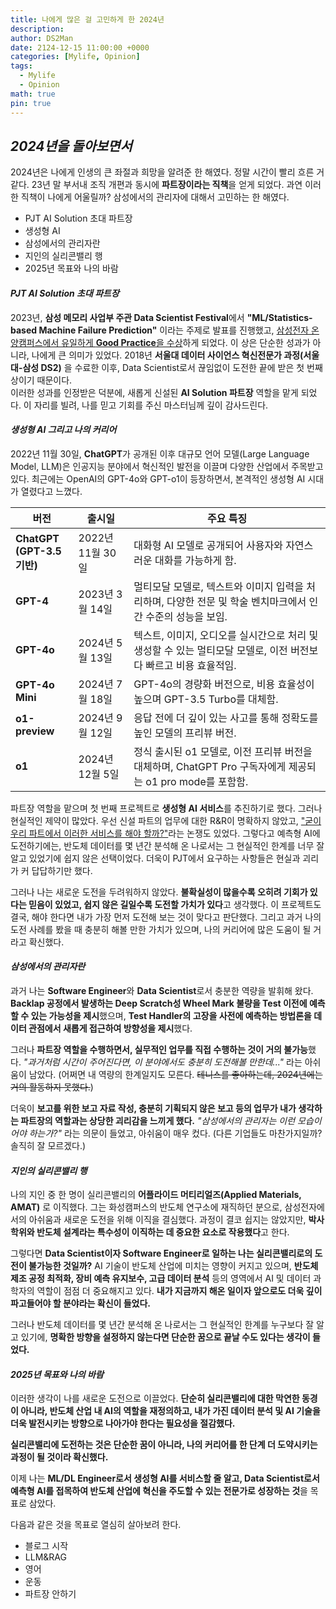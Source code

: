```yaml
---
title: 나에게 많은 걸 고민하게 한 2024년
description: 
author: DS2Man
date: 2124-12-15 11:00:00 +0000
categories: [Mylife, Opinion]
tags:
  - Mylife
  - Opinion
math: true
pin: true
---
```


## *2024년을  돌아보면서*

<!--
https://github.com/Team-Neighborhood/I-want-to-study-Data-Science/wiki/데이터-분야의-직군-소개
-->

2024년은 나에게 인생의 큰 좌절과 희망을 알려준 한 해였다. 정말 시간이 빨리 흐른 거 같다. 23년 말 부서내 조직 개편과 동시에 **파트장이라는 직책**을 얻게 되었다. 과연 이러한 직책이 나에게 어울릴까? 삼성에서의 관리자에 대해서 고민하는 한 해였다.

- PJT AI Solution 초대 파트장
- 생성형 AI
- 삼성에서의 관리자란
- 지인의 실리콘밸리 행
- 2025년 목표와 나의 바람

#### *PJT AI Solution 초대 파트장*

2023년, **삼성 메모리 사업부 주관 Data Scientist Festival**에서 **"ML/Statistics-based Machine Failure Prediction"** 이라는 주제로 발표를 진행했고, <ins>삼성전자 온양캠퍼스에서 유일하게 **Good Practice**을 수상</ins>하게 되었다. 이 상은 단순한 성과가 아니라, 나에게 큰 의미가 있었다. 2018년 **서울대 데이터 사이언스 혁신전문가 과정(서울대-삼성 DS2)** 을 수료한 이후, Data Scientist로서 끊임없이 도전한 끝에 받은 첫 번째 상이기 때문이다.    
이러한 성과를 인정받은 덕분에, 새롭게 신설된 **AI Solution 파트장** 역할을 맡게 되었다. 이 자리를 빌려, 나를 믿고 기회를 주신 마스터님께 깊이 감사드린다.

#### *생성형 AI 그리고 나의 커리어*

2022년 11월 30일, **ChatGPT**가 공개된 이후 대규모 언어 모델(Large Language Model, LLM)은 인공지능 분야에서 혁신적인 발전을 이끌며 다양한 산업에서 주목받고 있다. 최근에는 OpenAI의 GPT-4o와 GPT-o1이 등장하면서, 본격적인 생성형 AI 시대가 열렸다고 느꼈다.

|**버전**|**출시일**|**주요 특징**|
|---|---|---|
|**ChatGPT<br>(GPT-3.5 기반)**|2022년 11월 30일|대화형 AI 모델로 공개되어 사용자와 자연스러운 대화를 가능하게 함.|
|**GPT-4**|2023년 3월 14일|멀티모달 모델로, 텍스트와 이미지 입력을 처리하며, 다양한 전문 및 학술 벤치마크에서 인간 수준의 성능을 보임.|
|**GPT-4o**|2024년 5월 13일|텍스트, 이미지, 오디오를 실시간으로 처리 및 생성할 수 있는 멀티모달 모델로, 이전 버전보다 빠르고 비용 효율적임.|
|**GPT-4o Mini**|2024년 7월 18일|GPT-4o의 경량화 버전으로, 비용 효율성이 높으며 GPT-3.5 Turbo를 대체함.|
|**o1-preview**|2024년 9월 12일|응답 전에 더 깊이 있는 사고를 통해 정확도를 높인 모델의 프리뷰 버전.|
|**o1**|2024년 12월 5일|정식 출시된 o1 모델로, 이전 프리뷰 버전을 대체하며, ChatGPT Pro 구독자에게 제공되는 o1 pro mode를 포함함.|

파트장 역할을 맡으며 첫 번째 프로젝트로 **생성형 AI 서비스**를 추진하기로 했다. 그러나 현실적인 제약이 많았다. 우선 신설 파트의 업무에 대한 R&R이 명확하지 않았고, <ins>"굳이 우리 파트에서 이러한 서비스를 해야 할까?"</ins>라는 논쟁도 있었다.  그렇다고 예측형 AI에 도전하기에는, 반도체 데이터를 몇 년간 분석해 온 나로서는 그 현실적인 한계를 너무 잘 알고 있었기에 쉽지 않은 선택이었다. 더욱이 PJT에서 요구하는 사항들은 현실과 괴리가 커 답답하기만 했다.     

그러나 나는 새로운 도전을 두려워하지 않았다. **불확실성이 많을수록 오히려 기회가 있다는 믿음이 있었고, 쉽지 않은 길일수록 도전할 가치가 있다**고 생각했다. 이 프로젝트도 결국, 해야 한다면 내가 가장 먼저 도전해 보는 것이 맞다고 판단했다. 그리고 과거 나의 도전 사례를 봤을 때 충분히 해볼 만한 가치가 있으며, 나의 커리어에 많은 도움이 될 거라고 확신했다.

#### *삼성에서의 관리자란*

과거 나는 **Software Engineer**와 **Data Scientist**로서 충분한 역량을 발휘해 왔다. **Backlap 공정에서 발생하는 Deep Scratch성 Wheel Mark 불량을 Test 이전에 예측할 수 있는 가능성을 제시**했으며, **Test Handler의 고장을 사전에 예측하는 방법론을 데이터 관점에서 새롭게 접근하여 방향성을 제시**했다.

그러나 **파트장 역할을 수행하면서, 실무적인 업무를 직접 수행하는 것이 거의 불가능**했다. _"과거처럼 시간이 주어진다면, 이 분야에서도 충분히 도전해볼 만한데..."_ 라는 아쉬움이 남았다. (어쩌면 내 역량의 한계일지도 모른다. ~~테니스를 좋아하는데, 2024년에는 거의 활동하지 못했다.~~)

더욱이 **보고를 위한 보고 자료 작성, 충분히 기획되지 않은 보고 등의 업무가 내가 생각하는 파트장의 역할과는 상당한 괴리감을 느끼게 했다.** _"삼성에서의 관리자는 이런 모습이어야 하는가?"_ 라는 의문이 들었고, 아쉬움이 매우 컸다. (다른 기업들도 마찬가지일까? 솔직히 잘 모르겠다.)

#### *지인의 실리콘밸리 행*

나의 지인 중 한 명이 실리콘밸리의 **어플라이드 머티리얼즈(Applied Materials, AMAT)** 로 이직했다. 그는 화성캠퍼스의 반도체 연구소에 재직하던 분으로, 삼성전자에서의 아쉬움과 새로운 도전을 위해 이직을 결심했다. 과정이 결코 쉽지는 않았지만, **박사 학위와 반도체 설계라는 특수성이 이직하는 데 중요한 요소로 작용했다**고 한다.

그렇다면 **Data Scientist이자 Software Engineer로 일하는 나는 실리콘밸리로의 도전이 불가능한 것일까?** AI 기술이 반도체 산업에 미치는 영향이 커지고 있으며, **반도체 제조 공정 최적화, 장비 예측 유지보수, 고급 데이터 분석** 등의 영역에서 AI 및 데이터 과학자의 역할이 점점 더 중요해지고 있다. **내가 지금까지 해온 일이자 앞으로도 더욱 깊이 파고들어야 할 분야라는 확신이 들었다.**

그러나 반도체 데이터를 몇 년간 분석해 온 나로서는 그 현실적인 한계를 누구보다 잘 알고 있기에, **명확한 방향을 설정하지 않는다면 단순한 꿈으로 끝날 수도 있다는 생각이 들었다.** 

#### *2025년 목표와 나의 바람*

이러한 생각이 나를 새로운 도전으로 이끌었다. **단순히 실리콘밸리에 대한 막연한 동경이 아니라, 반도체 산업 내 AI의 역할을 재정의하고, 내가 가진 데이터 분석 및 AI 기술을 더욱 발전시키는 방향으로 나아가야 한다는 필요성을 절감했다.**

**실리콘밸리에 도전하는 것은 단순한 꿈이 아니라, 나의 커리어를 한 단계 더 도약시키는 과정이 될 것이라 확신했다.**

이제 나는 **ML/DL Engineer로서 생성형 AI를 서비스할 줄 알고, Data Scientist로서 예측형 AI를 접목하여 반도체 산업에 혁신을 주도할 수 있는 전문가로 성장하는 것**을 목표로 삼았다.

다음과 같은 것을 목표로 열심히 살아보려 한다.

- 블로그 시작
- LLM&RAG
- 영어
- 운동
- 파트장 안하기
